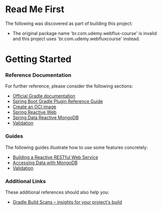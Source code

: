 # Read Me First
The following was discovered as part of building this project:

* The original package name 'br.com.udemy.webflux-course' is invalid and this project uses 'br.com.udemy.webfluxcourse' instead.

# Getting Started

### Reference Documentation
For further reference, please consider the following sections:

* [Official Gradle documentation](https://docs.gradle.org)
* [Spring Boot Gradle Plugin Reference Guide](https://docs.spring.io/spring-boot/docs/3.2.0/gradle-plugin/reference/html/)
* [Create an OCI image](https://docs.spring.io/spring-boot/docs/3.2.0/gradle-plugin/reference/html/#build-image)
* [Spring Reactive Web](https://docs.spring.io/spring-boot/docs/3.2.0/reference/htmlsingle/index.html#web.reactive)
* [Spring Data Reactive MongoDB](https://docs.spring.io/spring-boot/docs/3.2.0/reference/htmlsingle/index.html#data.nosql.mongodb)
* [Validation](https://docs.spring.io/spring-boot/docs/3.2.0/reference/htmlsingle/index.html#io.validation)

### Guides
The following guides illustrate how to use some features concretely:

* [Building a Reactive RESTful Web Service](https://spring.io/guides/gs/reactive-rest-service/)
* [Accessing Data with MongoDB](https://spring.io/guides/gs/accessing-data-mongodb/)
* [Validation](https://spring.io/guides/gs/validating-form-input/)

### Additional Links
These additional references should also help you:

* [Gradle Build Scans – insights for your project's build](https://scans.gradle.com#gradle)

